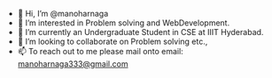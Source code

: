 - 👋 Hi, I’m @manoharnaga
- 👀 I’m interested in Problem solving and WebDevelopment.
- 🌱 I’m currently an Undergraduate Student in CSE at IIIT Hyderabad.
- 💞️ I’m looking to collaborate on Problem solving etc.,
- 📫 To reach out to me please mail onto 
      email: manoharnaga333@gmail.com
<!---
manoharnaga/manoharnaga is a ✨ special ✨ repository because its `README.md` (this file) appears on your GitHub profile.
You can click the Preview link to take a look at your changes.
--->

